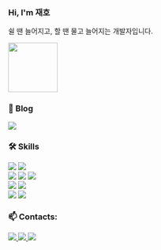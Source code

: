 ### Hi, I'm 재호 

쉴 땐 늘어지고, 할 땐 물고 늘어지는 개발자입니다.

<img src="https://velog.velcdn.com/images/a87380/post/67d62384-20ce-4480-842c-233028d23f2b/image.gif" width='100px' alt="">

### 🔭 Blog

<a href="https://b8739.github.io/">
  <img src="https://img.shields.io/badge/자기개발자 blog-20232A?style=flat-square&logo=GitBook&logoColor=F05032" />
<a/>


### 🛠 Skills

<div>
<img src="https://img.shields.io/badge/Vue-4FC08D?style=flat-square&logo=vue.js&logoColor=white">
<img src="https://img.shields.io/badge/Vuex-1c2e4a?style=flat-square&logo=vue.js&logoColor=white"> 
</div>
  
<div>
<div>
<img src="https://img.shields.io/badge/HTML-E34F26.svg?&style=flat-square&logo=html5&logoColor=black" />
<img src="https://img.shields.io/badge/CSS-1572B6.svg?&style=flat-square&logo=css3&logoColor=black" />
<img src="https://img.shields.io/badge/Javascript-%23F7DF1E.svg?&style=flat-square&logo=javascript&logoColor=black" />
</div>
<div>
<img src="https://img.shields.io/badge/MySQL-4479A1.svg?&style=flat-square&logo=mysql&logoColor=white" />
<img src="https://img.shields.io/badge/Mongodb-%2347A248.svg?&style=flat-square&logo=mongodb&logoColor=white" />
</div>
<div>

  <img src="https://img.shields.io/badge/Python-3766AB?style=flat-square&logo=Python&logoColor=white"/>
<img src="https://img.shields.io/badge/Flask-%23000000.svg?&style=flat-square&logo=flask&logoColor=white" />
</div>

### 📫 Contacts:

<p>
<a href="mailto:a87380@gmail.com">
  <img src="https://img.shields.io/badge/a87380@gmail.com-20232A?style=flat-square&logo=Gmail&logoColor=EA4335" />
<a/>
<a href="https://github.com/b8739">
  <img src="https://img.shields.io/badge/b8739-20232A?style=flat-square&logo=GitHub&logoColor=FFFFFE" />
<a/>
<a href="https://www.instagram.com/jaaeehho/">
  <img src="https://img.shields.io/badge/jaaeehho-20232A?style=flat-square&logo=Instagram&logoColor=E4405F" />
<a/>


